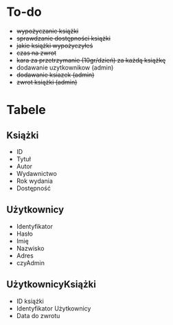 # To-do
- ~~wypożyczanie książki~~
- ~~sprawdzanie dostępności książki~~
- ~~jakie książki wypożyczyłeś~~
- ~~czas na zwrot~~
- ~~kara za przetrzymanie (10gr/dzień) za każdą książkę~~
- dodawanie uzytkownikow (admin)
- ~~dodawanie ksiazek (admin)~~
- ~~zwrot książki (admin)~~


# Tabele
## Książki
- ID
- Tytuł
- Autor
- Wydawnictwo
- Rok wydania
- Dostępność

## Użytkownicy
- Identyfikator
- Hasło
- Imię
- Nazwisko
- Adres
- czyAdmin

## UżytkownicyKsiążki
- ID książki
- Identyfikator Użytkownicy
- Data do zwrotu